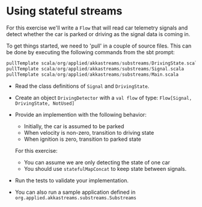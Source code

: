 # Using stateful streams

For this exercise we'll write a `Flow` that will read car telemetry signals and
detect whether the car is parked or driving as the signal data is coming in.

To get things started, we need to 'pull' in a couple of source files. This can be
done by executing the following commands from the sbt prompt:

```scala
pullTemplate scala/org/applied/akkastreams/substreams/DrivingState.scala
pullTemplate scala/org/applied/akkastreams/substreams/Signal.scala
pullTemplate scala/org/applied/akkastreams/substreams/Main.scala
```

- Read the class definitions of `Signal` and `DrivingState`.

- Create an object `DrivingDetector` with a `val flow` of type:
  ```Flow[Signal, DrivingState, NotUsed]```

- Provide an implemention with the following behavior:

  - Initially, the car is assumed to be parked
  - When velocity is non-zero, transition to driving state
  - When ignition is zero, transition to parked state

  For this exercise:
  
  - You can assume we are only detecting the state of one car 
  - You should use `statefulMapConcat` to keep state between signals.

- Run the tests to validate your implementation.

- You can also run a sample application defined in
  `org.applied.akkastreams.substreams.Substreams`
